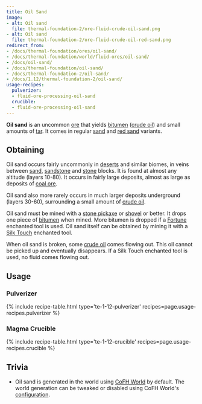 ```yaml
---
title: Oil Sand
image:
- alt: Oil sand
  file: thermal-foundation-2/ore-fluid-crude-oil-sand.png
- alt: Oil sand
  file: thermal-foundation-2/ore-fluid-crude-oil-red-sand.png
redirect_from:
- /docs/thermal-foundation/ores/oil-sand/
- /docs/thermal-foundation/world/fluid-ores/oil-sand/
- /docs/oil-sand/
- /docs/thermal-foundation/oil-sand/
- /docs/thermal-foundation-2/oil-sand/
- /docs/1.12/thermal-foundation-2/oil-sand/
usage-recipes:
  pulverizer:
  - fluid-ore-processing-oil-sand
  crucible:
  - fluid-ore-processing-oil-sand
---
```


**Oil sand** is an uncommon [ore](https://minecraft.wiki/w/Ore) that
yields [bitumen](../bitumen/) ([crude oil](../crude-oil/)) and small
amounts of [tar](../tar/). It comes in regular
[sand](https://minecraft.wiki/w/Sand) and [red
sand](https://minecraft.wiki/w/Red_Sand) variants.


Obtaining
---------

Oil sand occurs fairly uncommonly in
[deserts](https://minecraft.wiki/w/Desert) and similar biomes, in veins
between [sand](https://minecraft.wiki/w/Sand),
[sandstone](https://minecraft.wiki/w/Sandstone) and
[stone](https://minecraft.wiki/w/Stone) blocks. It is found at almost any
altitude (layers 10-80). It occurs in fairly large deposits, almost as large as
deposits of [coal ore](https://minecraft.wiki/w/Coal_Ore).

Oil sand also more rarely occurs in much larger deposits underground (layers
30-60), surrounding a small amount of [crude oil](../crude-oil/).

Oil sand must be mined with a [stone
pickaxe](https://minecraft.wiki/w/Stone_Pickaxe) or
[shovel](https://minecraft.wiki/w/Stone_Shovel) or better. It drops one
piece of [bitumen](../bitumen/) when mined. More bitumen is dropped if a
[Fortune](https://minecraft.wiki/w/Fortune) enchanted tool is used. Oil
sand itself can be obtained by mining it with a [Silk
Touch](https://minecraft.wiki/w/Silk_Touch) enchanted tool.

When oil sand is broken, some [crude oil](../crude-oil/) comes flowing out.
This oil cannot be picked up and eventually disappears. If a Silk Touch
enchanted tool is used, no fluid comes flowing out.


Usage
-----

### Pulverizer
{% include recipe-table.html type='te-1-12-pulverizer' recipes=page.usage-recipes.pulverizer %}

### Magma Crucible
{% include recipe-table.html type='te-1-12-crucible' recipes=page.usage-recipes.crucible %}


Trivia
------

* Oil sand is generated in the world using [CoFH World](../../cofh-world/) by
  default. The world generation can be tweaked or disabled using CoFH World's
  [configuration](../../cofh-world/world-generator-configuration/).

